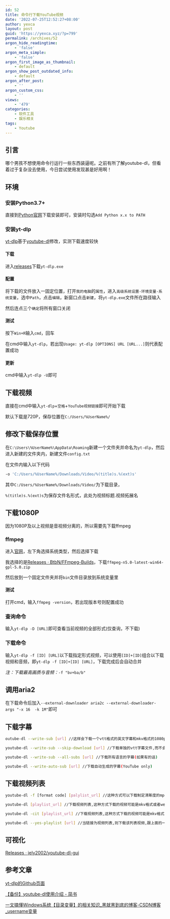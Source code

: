 ```yaml
---
id: 52
title: 命令行下载YouTube视频
date: '2022-07-25T12:52:27+08:00'
author: yexca
layout: post
guid: 'https://yexca.xyz/?p=799'
permalink: /archives/52
argon_hide_readingtime:
    - 'false'
argon_meta_simple:
    - 'false'
argon_first_image_as_thumbnail:
    - default
argon_show_post_outdated_info:
    - default
argon_after_post:
    - ''
argon_custom_css:
    - ''
views:
    - '479'
categories:
    - 软件工具
    - 娱乐相关
tags:
    - Youtube
---
```


## 引言

哪个男孩不想使用命令行运行一些东西装逼呢。之前有所了解youtube-dl，但看着过于复杂没去使用，今日尝试使用发现甚是好用啊！

## 环境

### 安装Python3.7+

直接到[Python官网](https://www.python.org/downloads/)下载安装即可，安装时勾选`Add Python x.x to PATH`

### 安装yt-dlp

[yt-dlp](https://github.com/yt-dlp/yt-dlp)基于[youtube-dl](https://github.com/ytdl-org/youtube-dl)修改，实测下载速度较快

#### 下载

进入[releases](https://github.com/yt-dlp/yt-dlp/releases)下载`yt-dlp.exe`

#### 配置

将下载的文件放入一固定位置，打开`我的电脑`的`属性`，进入`高级系统设置-环境变量-系统变量`，选中`Path`，点击`编辑`，新窗口点击`新建`，将`yt-dlp.exe`文件所在路径输入

然后连点三个`确定`将所有窗口关闭

#### 测试

按下`Win+R`输入`cmd`，回车

在cmd中输入`yt-dlp`，若出现`Usage: yt-dlp [OPTIONS] URL [URL...]`则代表配置成功

#### 更新

cmd中输入`yt-dlp -U`即可

## 下载视频

直接在cmd中输入`yt-dlp`+`空格`+`YouTube视频链接`即可开始下载

默认下载是720P，保存位置在`C:/Users/%UserName%/`

## 修改下载保存位置

在`C:\Users\%UserName%\AppData\Roaming`新建一个文件夹并命名为`yt-dlp`，然后进入新建的文件夹内，新建文件`config.txt`

在文件内输入以下代码

```bash
-o 'C:/Users/%UserName%/Downloads/Video/%(title)s.%(ext)s'
```

其中`C:/Users/%UserName%/Downloads/Video/`为下载目录，

`%(title)s.%(ext)s`为保存文件名形式，此处为视频标题.视频拓展名

## 下载1080P

因为1080P及以上视频是音视频分离的，所以需要先下载ffmpeg

### ffmpeg

进入[官网](https://ffmpeg.org/download.html)，左下角选择系统类型，然后选择下载

我选择的是[Releases · BtbN/FFmpeg-Builds](https://github.com/BtbN/FFmpeg-Builds/releases)，下载`ffmpeg-n5.0-latest-win64-gpl-5.0.zip`

然后放到一个固定文件夹并将`bin`文件目录放到系统变量里

#### 测试

打开cmd，输入`ffmpeg -version`，若出现版本号则配置成功

### 查询命令

输入`yt-dlp -D [URL]`即可查看当前视频的全部形式(仅查询，不下载)

### 下载命令

输入`yt-dlp -f [ID] [URL]`以下载指定形式视频，可以使用`[ID]+[ID]`组合以下载视频和音频，即`yt-dlp -f [ID]+[ID] [URL]`，下载完成后会自动合并

*注：下载最高画质与音频：*`-f "bv+ba/b"`

## 调用aria2

在下载命令后加入`--external-downloader aria2c --external-downloader-args "-x 16  -k 1M"`即可

## 下载字幕

```bash
outube-dl --write-sub [url]	//这样会下载一个vtt格式的英文字幕和mkv格式的1080p视频下来

youtube-dl --write-sub --skip-download [url] //下载单独的vtt字幕文件,而不会下载视频

youtube-dl --write-sub --all-subs [url] //下载所有语言的字幕(如果有的话)

youtube-dl --write-auto-sub [url] //下载自动生成的字幕(YouTube only)
```

## 下载视频列表

```bash
youtube-dl -f [format code] [palylist_url] //这种方式可以下载制定清晰度的mp4视频

youtube-dl [playlist_url] //下载视频列表,这种方式下载的视频可能是mkv格式或者webm格式

youtube-dl -cit [playlist_url] //下载视频列表,这种方式下载的视频可能是mkv格式或者webm格式

youtube-dl --yes-playlist [url] //当链接为视频列表,则下载该列表视频,跟上面的一样,可能是mkv或者webm格式
```

## 可视化

[Releases · jely2002/youtube-dl-gui](https://github.com/jely2002/youtube-dl-gui/releases)

## 参考文章

[yt-dlp的Github页面](https://github.com/yt-dlp/yt-dlp)

[【备份】youtube-dl使用介绍 - 简书](https://www.jianshu.com/p/6bae57859325)

[ 一文搞懂Windows系统【目录变量】的相关知识_黑就黑到底的博客-CSDN博客_username变量](https://blog.csdn.net/u013430110/article/details/103797776)